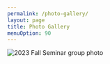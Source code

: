 ```yaml
---
permalink: /photo-gallery/
layout: page
title: Photo Gallery
menuOption: 90
---
```


![2023 Fall Seminar group photo](\assets\img\gallery\2022-Fall-Seminar-group-photo.jpg" "2022 Fall Seminar")
